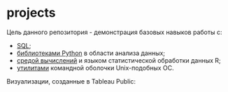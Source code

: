 # projects
Цель данного репозитория - демонстрация базовых навыков работы с:
* [SQL](sql);
* [библиотеками Python](python) в области анализа данных;
* [средой вычислений](rlang) и языком статистической обработки данных R;
* [утилитами](unix-data-cleaning) командной оболочки Unix-подобных ОС.

Визуализации, созданные в Tableau Public:

